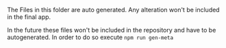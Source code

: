 The Files in this folder are auto generated. Any alteration won't be included in the final app.

In the future these files won't be included in the repository and have to be autogenerated.
In order to do so execute `npm run gen-meta`
